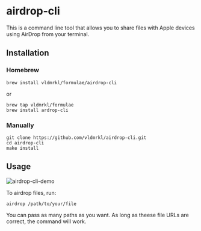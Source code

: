 # airdrop-cli

This is a command line tool that allows you to share files with Apple devices using AirDrop from your terminal.

## Installation
### Homebrew
```
brew install vldmrkl/formulae/airdrop-cli
```
or
```
brew tap vldmrkl/formulae
brew install ardrop-cli
```


### Manually

```
git clone https://github.com/vldmrkl/airdrop-cli.git
cd airdrop-cli
make install
```

## Usage

![airdrop-cli-demo](https://user-images.githubusercontent.com/26641473/103395121-762ef380-4afa-11eb-9bc8-6cf6068edf32.gif)

To airdrop files, run:
```
airdrop /path/to/your/file
```

You can pass as many paths as you want. As long as theese file URLs are correct, the command will work.
